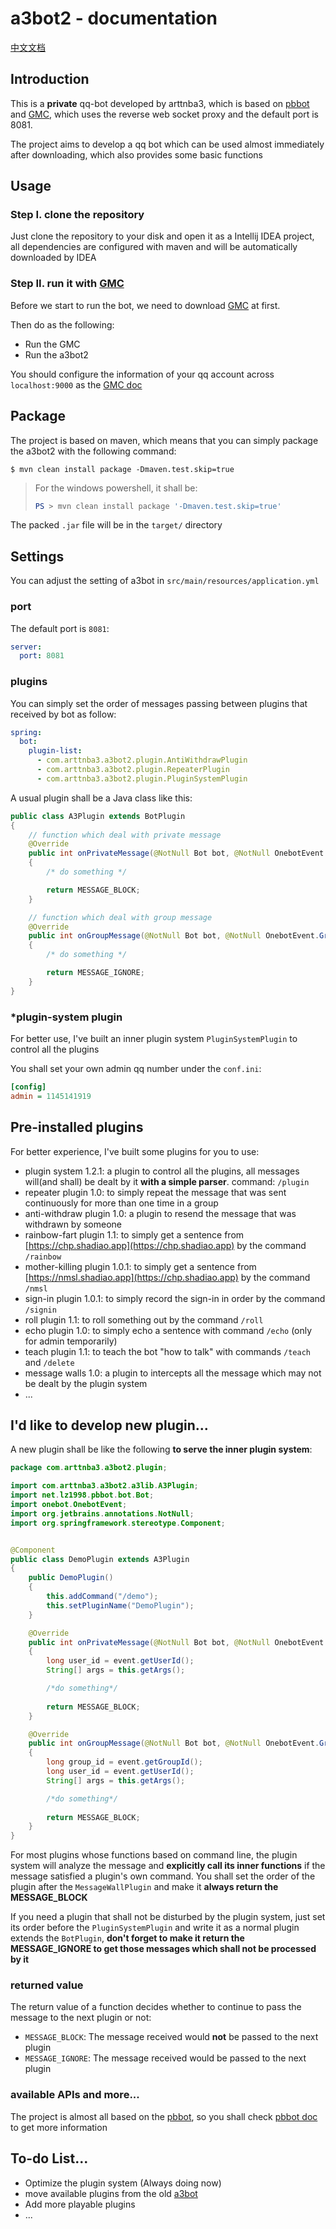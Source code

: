 # a3bot2 - documentation

[中文文档](https://github.com/arttnba3/a3bot2/tree/master/doc/README.md)

## Introduction

This is a **private** qq-bot developed by arttnba3, which is based on [pbbot](https://github.com/ProtobufBot/ProtobufBot) and [GMC](https://github.com/protobufbot/go-Mirai-Client/releases), which uses the reverse web socket proxy and the default port is 8081.

The project aims to develop a qq bot which can be used almost immediately after downloading, which also provides some basic functions

## Usage

### Step I. clone the repository

Just clone the repository to your disk and open it as a Intellij IDEA project, all dependencies are configured with maven and will be automatically downloaded by IDEA

### Step II. run it with [GMC](https://github.com/protobufbot/go-Mirai-Client/releases)

Before we start to run the bot, we need to download [GMC](https://github.com/protobufbot/go-Mirai-Client/releases) at first.

Then do as the following:

- Run the GMC
- Run the a3bot2

You should configure the information of your qq account across `localhost:9000` as the [GMC doc](https://github.com/ProtobufBot/Go-Mirai-Client)

## Package

The project is based on maven, which means that you can simply package the a3bot2 with the following command:

```shell
$ mvn clean install package -Dmaven.test.skip=true
```

> For the windows powershell, it shall be:
>
> ```powershell
> PS > mvn clean install package '-Dmaven.test.skip=true'
> ```

The packed `.jar` file will be in the ```target/``` directory

## Settings

You can adjust the setting of a3bot in `src/main/resources/application.yml`

### port

The default port is `8081`:

```yaml
server:
  port: 8081
```

### plugins

You can simply set the order of messages passing between plugins that received by bot as follow:

```yaml
spring:
  bot:
    plugin-list:
      - com.arttnba3.a3bot2.plugin.AntiWithdrawPlugin
      - com.arttnba3.a3bot2.plugin.RepeaterPlugin
      - com.arttnba3.a3bot2.plugin.PluginSystemPlugin
```

A usual plugin shall be a Java class like this:

```java
public class A3Plugin extends BotPlugin
{
    // function which deal with private message
    @Override
    public int onPrivateMessage(@NotNull Bot bot, @NotNull OnebotEvent.PrivateMessageEvent event)
    {
        /* do something */

        return MESSAGE_BLOCK;
    }

    // function which deal with group message
    @Override
    public int onGroupMessage(@NotNull Bot bot, @NotNull OnebotEvent.GroupMessageEvent event)
    {
        /* do something */

        return MESSAGE_IGNORE;
    }
}
```

### *plugin-system plugin

For better use, I've built an inner plugin system ```PluginSystemPlugin``` to control all the plugins

You shall set your own admin qq number under the `conf.ini`:

```ini
[config]
admin = 1145141919
```

## Pre-installed plugins

For better experience, I've built some plugins for you to use:

- plugin system 1.2.1: a plugin to control all the plugins, all messages will(and shall) be dealt by it **with a simple parser**. command: `/plugin`
- repeater plugin 1.0: to simply repeat the message that was sent continuously for more than one time in a group
- anti-withdraw plugin 1.0: a plugin to resend the message that was withdrawn by someone
- rainbow-fart plugin 1.1: to simply get a sentence from [https://chp.shadiao.app](https://chp.shadiao.app) by the command `/rainbow`
- mother-killing plugin 1.0.1: to simply get a sentence from [https://nmsl.shadiao.app](https://chp.shadiao.app) by the command `/nmsl`
- sign-in plugin 1.0.1: to simply record the sign-in in order by the command `/signin`
- roll plugin 1.1: to roll something out by the command `/roll`
- echo plugin 1.0: to simply echo a sentence with command `/echo` (only for admin temporarily)
- teach plugin 1.1: to teach the bot "how to talk" with commands `/teach` and `/delete`
- message walls 1.0: a plugin to intercepts all the message which may not be dealt by the plugin system
- ...

## I'd like to develop new plugin...

A new plugin shall be like the following **to serve the inner plugin system**:

```java
package com.arttnba3.a3bot2.plugin;

import com.arttnba3.a3bot2.a3lib.A3Plugin;
import net.lz1998.pbbot.bot.Bot;
import onebot.OnebotEvent;
import org.jetbrains.annotations.NotNull;
import org.springframework.stereotype.Component;


@Component
public class DemoPlugin extends A3Plugin
{
    public DemoPlugin()
    {
        this.addCommand("/demo");
        this.setPluginName("DemoPlugin");
    }

    @Override
    public int onPrivateMessage(@NotNull Bot bot, @NotNull OnebotEvent.PrivateMessageEvent event)
    {
        long user_id = event.getUserId();
        String[] args = this.getArgs();

        /*do something*/
        
        return MESSAGE_BLOCK;
    }

    @Override
    public int onGroupMessage(@NotNull Bot bot, @NotNull OnebotEvent.GroupMessageEvent event)
    {
        long group_id = event.getGroupId();
        long user_id = event.getUserId();
        String[] args = this.getArgs();

        /*do something*/
        
        return MESSAGE_BLOCK;
    }
}

```

For most plugins whose functions based on command line, the plugin system will analyze the message and **explicitly call its inner functions** if the message satisfied a plugin's own command. You shall set the order of the plugin after the `MessageWallPlugin` and make it **always return the MESSAGE\_BLOCK**

If you need a plugin that shall not be disturbed by the plugin system, just set its order before the `PluginSystemPlugin` and write it as a normal plugin extends the `BotPlugin`, **don't forget to make it return the MESSAGE\_IGNORE to get those messages which shall not be processed by it**

### returned value

The return value of a function decides whether to continue to pass the message to the next plugin or not:

- `MESSAGE_BLOCK`: The message received would **not** be passed to the next plugin
- `MESSAGE_IGNORE`: The message received would be passed to the next plugin

### available APIs and more...

The project is almost all based on the [pbbot](https://github.com/ProtobufBot/ProtobufBot), so you shall check [pbbot doc](https://blog.lz1998.net/blogs/bot/2020/pbbot-doc/) to get more information

## To-do List...

- Optimize the plugin system (Always doing now)
- move available plugins from the old [a3bot](https://github.com/arttnba3/a3bot)
- Add more playable plugins
- ...